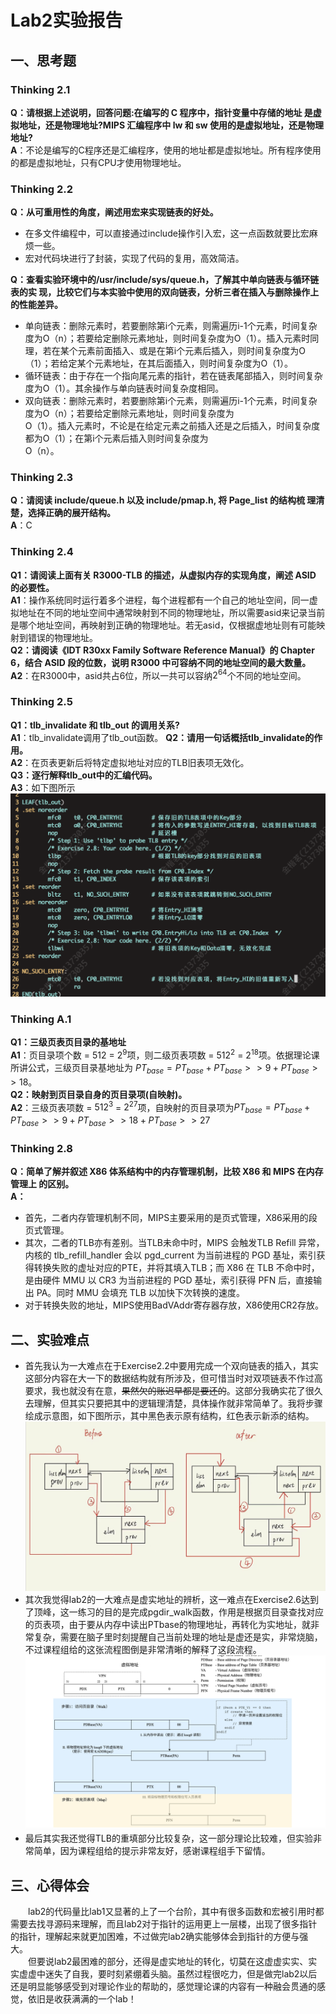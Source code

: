 # Lab2实验报告
## 一、思考题
### **Thinking 2.1**  
**Q：请根据上述说明，回答问题:在编写的 C 程序中，指针变量中存储的地址 是虚拟地址，还是物理地址?MIPS 汇编程序中 lw 和 sw 使用的是虚拟地址，还是物理地址?**  
**A**：不论是编写的C程序还是汇编程序，使用的地址都是虚拟地址。所有程序使用的都是虚拟地址，只有CPU才使用物理地址。  
### **Thinking 2.2**  
**Q：从可重用性的角度，阐述用宏来实现链表的好处。**   
* 在多文件编程中，可以直接通过include操作引入宏，这一点函数就要比宏麻烦一些。
* 宏对代码块进行了封装，实现了代码的复用，高效简洁。

**Q：查看实验环境中的/usr/include/sys/queue.h，了解其中单向链表与循环链表的实 现，比较它们与本实验中使用的双向链表，分析三者在插入与删除操作上的性能差异。**
* 单向链表：删除元素时，若要删除第i个元素，则需遍历i-1个元素，时间复杂度为O（n）；若要给定删除元素地址，则时间复杂度为O（1）。插入元素时同理，若在某个元素前面插入、或是在第i个元素后插入，则时间复杂度为O（1）；若给定某个元素地址，在其后面插入，则时间复杂度为O（1）。
* 循环链表：由于存在一个指向尾元素的指针，若在链表尾部插入，则时间复杂度为O（1）。其余操作与单向链表时间复杂度相同。
* 双向链表：删除元素时，若要删除第i个元素，则需遍历i-1个元素，时间复杂度为O（n）；若要给定删除元素地址，则时间复杂度为  
O（1）。插入元素时，不论是在给定元素之前插入还是之后插入，时间复杂度都为O（1）；在第i个元素后插入则时间复杂度为  
O（n）。

### **Thinking 2.3**
**Q：请阅读 include/queue.h 以及 include/pmap.h, 将 Page_list 的结构梳 理清楚，选择正确的展开结构。**  
**A**：C

### **Thinking 2.4**
**Q1：请阅读上面有关 R3000-TLB 的描述，从虚拟内存的实现角度，阐述 ASID 的必要性。**  
**A1**：操作系统同时运行着多个进程，每个进程都有一个自己的地址空间，同一虚拟地址在不同的地址空间中通常映射到不同的物理地址，所以需要asid来记录当前是哪个地址空间，再映射到正确的物理地址。若无asid，仅根据虚地址则有可能映射到错误的物理地址。  
**Q2：请阅读《IDT R30xx Family Software Reference Manual》的 Chapter 6，结合 ASID 段的位数，说明 R3000 中可容纳不同的地址空间的最大数量。**  
**A2**：在R3000中，asid共占6位，所以一共可以容纳$2^{64}$个不同的地址空间。

### **Thinking 2.5**
**Q1：tlb_invalidate 和 tlb_out 的调用关系?**  
**A1**：tlb_invalidate调用了tlb_out函数。
**Q2：请用一句话概括tlb_invalidate的作用。**  
**A2**：在页表更新后将特定虚拟地址对应的TLB旧表项无效化。  
**Q3：逐行解释tlb_out中的汇编代码。**  
**A3**：如下图所示  
![1](1.png)

### **Thinking A.1**
**Q1：三级页表页目录的基地址**  
**A1**：页目录项个数 = 512 = $2^9$项，则二级页表项数 = $512^2$ = $2^{18}$项。依据理论课所讲公式，三级页目录基地址为
$PT_{base} = PT_{base} + PT_{base} >> 9 + PT_{base} >> 18$。  
**Q2：映射到页目录自身的页目录项(自映射)。**   
**A2**：三级页表项数 = $512^3$ = $2^{27}$项，自映射的页目录项为$PT_{base} = PT_{base} + PT_{base} >> 9 + PT_{base} >> 18 + PT_{base} >> 27$

### **Thinking 2.8**
**Q：简单了解并叙述 X86 体系结构中的内存管理机制，比较 X86 和 MIPS 在内存管理上
的区别。**  
**A：**
* 首先，二者内存管理机制不同，MIPS主要采用的是页式管理，X86采用的段页式管理。
* 其次，二者的TLB亦有差别。当TLB未命中时，MIPS 会触发TLB Refill 异常，内核的 tlb_refill_handler 会以 pgd_current 为当前进程的 PGD 基址，索引获得转换失败的虚址对应的PTE，并将其填入TLB；而 X86 在 TLB 不命中时，是由硬件 MMU 以 CR3 为当前进程的 PGD 基址，索引获得 PFN 后，直接输出 PA。同时 MMU 会填充 TLB 以加快下次转换的速度。
* 对于转换失败的地址，MIPS使用BadVAddr寄存器存放，X86使用CR2存放。

## 二、实验难点
* 首先我认为一大难点在于Exercise2.2中要用完成一个双向链表的插入，其实这部分内容在大一下的数据结构就有所涉及，但可惜当时对双项链表不作过高要求，我也就没有在意，~~果然欠的账迟早都是要还的~~。这部分我确实花了很久去理解，但其实只要把其中的逻辑理清楚，具体操作就非常简单了。我将步骤绘成示意图，如下图所示，其中黑色表示原有结构，红色表示新添的结构。  
![2](2.jpeg)
* 其次我觉得lab2的一大难点是虚实地址的辨析，这一难点在Exercise2.6达到了顶峰，这一练习的目的是完成pgdir_walk函数，作用是根据页目录查找对应的页表项，由于要从内存中读出PTbase的物理地址，再转化为实地址，就非常复杂，需要在脑子里时刻提醒自己当前处理的地址是虚还是实，非常烧脑，不过课程组给的这张流程图倒是非常清晰的解释了这段流程。
![3](3.png)
* 最后其实我还觉得TLB的重填部分比较复杂，这一部分理论比较难，但实验非常简单，因为课程组给的提示非常友好，感谢课程组手下留情。

## 三、心得体会
&emsp;&emsp;lab2的代码量比lab1又显著的上了一个台阶，其中有很多函数和宏被引用时都需要去找寻源码来理解，而且lab2对于指针的运用更上一层楼，出现了很多指针的指针，理解起来就更加困难，不过做完lab2确实能够体会到指针的方便与强大。  
&emsp;&emsp;但要说lab2最困难的部分，还得是虚实地址的转化，切莫在这虚虚实实、实实虚虚中迷失了自我，要时刻紧绷着头脑。虽然过程很吃力，但是做完lab2以后还是明显能够感受到对理论作业的帮助的，感觉理论课的内容有一种融会贯通的感觉，依旧是收获满满的一个lab！